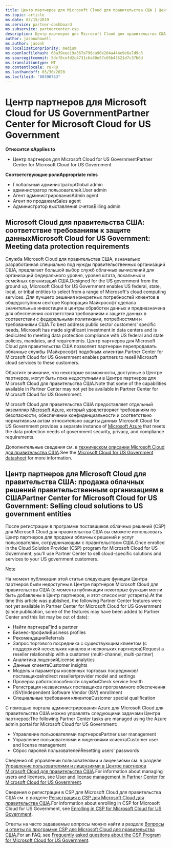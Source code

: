 ```yaml
---
title: Центр партнеров для Microsoft Cloud для правительства США | Центр партнеров для Microsoft Cloud для правительства США
ms.topic: article
ms.date: 03/15/2019
ms.service: partner-dashboard
ms.subservice: partnercenter-csp
description: Центр партнеров для Microsoft Cloud для правительства США — это деловой портал для партнеров корпорации Майкрософт, которые желают предложить облачные решения Microsoft Cloud своим клиентам, сотрудничающим с правительственными учреждениями в США.
author: jasonwhowell
ms.author: jasonh
ms.localizationpriority: medium
ms.openlocfilehash: 66a39eee19a367a796ca90e204a44be9e6a7d9c3
ms.sourcegitcommit: 5dcf8cefd2c4731c6a80e57c65b43521d7c37b6d
ms.translationtype: MT
ms.contentlocale: ru-RU
ms.lasthandoff: 03/30/2020
ms.locfileid: "80390763"
---
```

# <a name="partner-center-for-microsoft-cloud-for-us-government"></a><span data-ttu-id="b2310-103">Центр партнеров для Microsoft Cloud for US Government</span><span class="sxs-lookup"><span data-stu-id="b2310-103">Partner Center for Microsoft Cloud for US Government</span></span>

<span data-ttu-id="b2310-104">**Относится к**</span><span class="sxs-lookup"><span data-stu-id="b2310-104">**Applies to**</span></span>

-  <span data-ttu-id="b2310-105">Центр партнеров для Microsoft Cloud for US Government</span><span class="sxs-lookup"><span data-stu-id="b2310-105">Partner Center for Microsoft Cloud for US Government</span></span>

<span data-ttu-id="b2310-106">**Соответствующие роли**</span><span class="sxs-lookup"><span data-stu-id="b2310-106">**Appropriate roles**</span></span>
-   <span data-ttu-id="b2310-107">Глобальный администратор</span><span class="sxs-lookup"><span data-stu-id="b2310-107">Global admin</span></span>
-   <span data-ttu-id="b2310-108">администратор пользователей.</span><span class="sxs-lookup"><span data-stu-id="b2310-108">User admin</span></span>
-   <span data-ttu-id="b2310-109">Агент администрирования</span><span class="sxs-lookup"><span data-stu-id="b2310-109">Admin agent</span></span>
-   <span data-ttu-id="b2310-110">Агент по продажам</span><span class="sxs-lookup"><span data-stu-id="b2310-110">Sales agent</span></span>
-   <span data-ttu-id="b2310-111">Администратор выставления счетов</span><span class="sxs-lookup"><span data-stu-id="b2310-111">Billing admin</span></span>

## <a name="microsoft-cloud-for-us-government-meeting-data-protection-requirements"></a><span data-ttu-id="b2310-112">Microsoft Cloud для правительства США: соответствие требованиям к защите данных</span><span class="sxs-lookup"><span data-stu-id="b2310-112">Microsoft Cloud for US Government: Meeting data protection requirements</span></span> 

<span data-ttu-id="b2310-113">Служба Microsoft Cloud для правительства США, изначально разработанная специально под нужды правительственных организаций США, предлагает большой выбор служб облачных вычислений для организаций федерального уровня, уровня штата, локальных и семейных организаций США.</span><span class="sxs-lookup"><span data-stu-id="b2310-113">Designed for the US government from the ground up, Microsoft Cloud for US Government enables US federal, state, local, or tribal entities to select from a range of Microsoft's cloud computing services.</span></span> <span data-ttu-id="b2310-114">Для лучшего решения конкретных потребностей клиентов в общедоступном секторе Корпорация Майкрософт сделала значительные инвестиции в центры обработки данных и предназначена для обеспечения соответствия требованиям к защите данных в соответствии с федеральными политиками, потребностями и требованиями США.</span><span class="sxs-lookup"><span data-stu-id="b2310-114">To best address public sector customers' specific needs, Microsoft has made significant investment in data centers and is dedicated to meeting data protection compliance with US federal and state policies, mandates, and requirements.</span></span> <span data-ttu-id="b2310-115">Центр партнеров для Microsoft Cloud для правительства США позволяет партнерам перепродавать облачные службы (Майкрософт) подобным клиентам.</span><span class="sxs-lookup"><span data-stu-id="b2310-115">Partner Center for Microsoft Cloud for US Government enables partners to resell Microsoft cloud services to these customers.</span></span>

<span data-ttu-id="b2310-116">Обратите внимание, что некоторые возможности, доступные в Центре партнеров, могут быть пока недоступными в Центре партнеров для Microsoft Cloud для правительства США.</span><span class="sxs-lookup"><span data-stu-id="b2310-116">Note that some of the capabilities available in Partner Center may not yet be available in Partner Center for Microsoft Cloud for US Government.</span></span>

<span data-ttu-id="b2310-117">Microsoft Cloud для правительства США предоставляет отдельный экземпляр [Microsoft Azure](https://azure.microsoft.com/overview/clouds/government/), который удовлетворяет требованиям по безопасности, обеспечении конфиденциальности и соответствию нормативным актам относительно защиты данных.</span><span class="sxs-lookup"><span data-stu-id="b2310-117">Microsoft Cloud for US Government provides a separate instance of [Microsoft Azure](https://azure.microsoft.com/overview/clouds/government/) that meets the data protection needs of government security, privacy, and compliance requirements.</span></span> 

<span data-ttu-id="b2310-118">Дополнительные сведения см. в [техническом описании Microsoft Cloud для правительства США](https://download.microsoft.com/download/C/9/C/C9CA3002-DFC4-4ADA-841F-DF42AEC042FB/Microsoft_Azure_Government_Datasheet_EN_US.PDF).</span><span class="sxs-lookup"><span data-stu-id="b2310-118">See the [Microsoft Cloud for US Government datasheet](https://download.microsoft.com/download/C/9/C/C9CA3002-DFC4-4ADA-841F-DF42AEC042FB/Microsoft_Azure_Government_Datasheet_EN_US.PDF) for more information.</span></span>

## <a name="partner-center-for-microsoft-cloud-for-us-government-selling-cloud-solutions-to-us-government-entities"></a><span data-ttu-id="b2310-119">Центр партнеров для Microsoft Cloud для правительства США: продажа облачных решений правительственным организациям в США</span><span class="sxs-lookup"><span data-stu-id="b2310-119">Partner Center for Microsoft Cloud for US Government: Selling cloud solutions to US government entities</span></span>

<span data-ttu-id="b2310-120">После регистрации в программе поставщиков облачных решений (CSP) для Microsoft Cloud для правительства США вы сможете использовать Центр партнеров для продажи облачных решений и услуг пользователям, сотрудничающим с правительством США.</span><span class="sxs-lookup"><span data-stu-id="b2310-120">Once enrolled in the Cloud Solution Provider (CSP) program for Microsoft Cloud for US Government, you'll use Partner Center to sell cloud-specific solutions and services to your US government customers.</span></span> 

> [!NOTE]  
> <span data-ttu-id="b2310-121">На момент публикации этой статьи следующие функции Центра партнеров были недоступны в Центре партнеров Microsoft Cloud для правительства США (с момента публикации некоторые функции могли быть добавлены в Центр партнеров, и этот список мог устареть).</span><span class="sxs-lookup"><span data-stu-id="b2310-121">At the time this article was published, the following Partner Center features were not yet available in Partner Center for Microsoft Cloud for US Government (since publication, some of the features may have been added to Partner Center and this list may be out of date):</span></span>

- <span data-ttu-id="b2310-122">Найти партнера</span><span class="sxs-lookup"><span data-stu-id="b2310-122">Find a partner</span></span>
- <span data-ttu-id="b2310-123">Бизнес-профили</span><span class="sxs-lookup"><span data-stu-id="b2310-123">Business profiles</span></span>
- <span data-ttu-id="b2310-124">Рекомендации</span><span class="sxs-lookup"><span data-stu-id="b2310-124">Referrals</span></span>
- <span data-ttu-id="b2310-125">Запрос торгового посредника с существующим клиентом (с поддержкой нескольких каналов и нескольких партнеров)</span><span class="sxs-lookup"><span data-stu-id="b2310-125">Request a reseller relationship with a customer (multi-channel, multi-partner)</span></span>
- <span data-ttu-id="b2310-126">Аналитика лицензий</span><span class="sxs-lookup"><span data-stu-id="b2310-126">License analytics</span></span>
- <span data-ttu-id="b2310-127">Данные клиента</span><span class="sxs-lookup"><span data-stu-id="b2310-127">Customer insights</span></span>
- <span data-ttu-id="b2310-128">Модель и параметры косвенных торговых посредников/поставщиков</span><span class="sxs-lookup"><span data-stu-id="b2310-128">Indirect reseller/provider model and settings</span></span>
- <span data-ttu-id="b2310-129">Проверка работоспособности службы</span><span class="sxs-lookup"><span data-stu-id="b2310-129">Check service health</span></span>
- <span data-ttu-id="b2310-130">Регистрация независимых поставщиков программного обеспечения (ISV)</span><span class="sxs-lookup"><span data-stu-id="b2310-130">Independent Software Vendor (ISV) enrollment</span></span>
- <span data-ttu-id="b2310-131">Специальные требования клиентов</span><span class="sxs-lookup"><span data-stu-id="b2310-131">Customer special qualification</span></span>

<span data-ttu-id="b2310-132">С помощью портала администрирования Azure для Microsoft Cloud для правительства США можно управлять следующими задачами Центра партнеров:</span><span class="sxs-lookup"><span data-stu-id="b2310-132">The following Partner Center tasks are managed using the Azure admin portal for Microsoft Cloud for US Government:</span></span> 

-   <span data-ttu-id="b2310-133">Управление пользователями партнеров</span><span class="sxs-lookup"><span data-stu-id="b2310-133">Partner user management</span></span>
-   <span data-ttu-id="b2310-134">Управление пользователями и лицензиями клиента</span><span class="sxs-lookup"><span data-stu-id="b2310-134">Customer user and license management</span></span>
-   <span data-ttu-id="b2310-135">Сброс паролей пользователей</span><span class="sxs-lookup"><span data-stu-id="b2310-135">Resetting users' passwords</span></span>

<span data-ttu-id="b2310-136">Сведения об управлении пользователями и лицензиями см. в разделе [Управление пользователями и лицензиями в Центре партнеров Microsoft Cloud для правительства США](user-management-in-partner-center-for-microsoft-us-govt-cloud.md).</span><span class="sxs-lookup"><span data-stu-id="b2310-136">For information about managing users and licenses, see [User and license management in Partner Center for Microsoft Cloud for US Government](user-management-in-partner-center-for-microsoft-us-govt-cloud.md).</span></span>

<span data-ttu-id="b2310-137">Сведения о регистрации в CSP для Microsoft Cloud для правительства США см. в разделе [Регистрация в CSP для Microsoft Cloud для правительства США](enroll-in-csp-for-microsoft-us-govt-cloud.md).</span><span class="sxs-lookup"><span data-stu-id="b2310-137">For information about enrolling in CSP for Microsoft Cloud for US Government, see [Enrolling in CSP for Microsoft Cloud for US Government](enroll-in-csp-for-microsoft-us-govt-cloud.md).</span></span>

<span data-ttu-id="b2310-138">Ответы на часто задаваемые вопросы можно найти в разделе [Вопросы и ответы по программе CSP для Microsoft Cloud для правительства США](faq-for-us-govt-cloud.md).</span><span class="sxs-lookup"><span data-stu-id="b2310-138">For an FAQ, see [Frequently asked questions about the CSP Program for Microsoft Cloud for US Government](faq-for-us-govt-cloud.md).</span></span>
